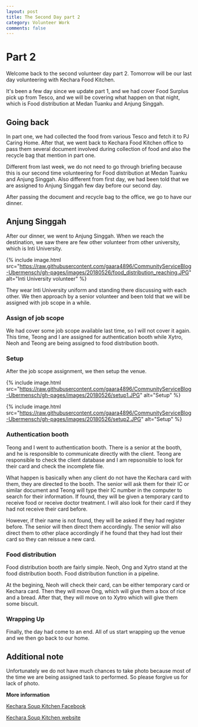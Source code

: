 ```yaml
---
layout: post
title: The Second Day part 2
category: Volunteer Work
comments: false
---
```




# Part 2

Welcome back to the second volunteer day part 2. Tomorrow will be our last day volunteering with Kechara Food Kitchen. 

It's been a few day since we update part 1, and we had cover Food Surplus pick up from Tesco, and we will be covering what happen on that night, which is Food distribution at Medan Tuanku and Anjung Singgah. 

## Going back

In part one, we had collected the food from various Tesco and fetch it to PJ Caring Home. After that, we went back to Kechara Food Kitchen office to pass them several document involved during collection of food and also the recycle bag that mention in part one. 

Different from last week, we do not need to go through briefing because this is our second time volunteering for Food distribution at Medan Tuanku and Anjung Singgah. Also different from first day, we had been told that we are assigned to Anjung Singgah few day before our second day. 

After passing the document and recycle bag to the office, we go to have our dinner. 

## Anjung Singgah

After our dinner, we went to Anjung Singgah. When we reach the destination, we saw there are few other volunteer from other university, which is Inti University. 

{% include image.html src="https://raw.githubusercontent.com/gaara4896/CommunityServiceBlog-Ubermensch/gh-pages/images/20180526/food_distribution_reaching.JPG" alt="Inti University volunteer" %}

They wear Inti University uniform and standing there discussing with each other. We then approach by a senior volunteer and been told that we will be assigned with job scope in a while. 

### Assign of job scope

We had cover some job scope available last time, so I will not cover it again. This time, Teong and I are assigned for authentication booth while Xytro, Neoh and Teong are being assigned to food distribution booth. 

### Setup

After the job scope assignment, we then setup the venue. 

{% include image.html src="https://raw.githubusercontent.com/gaara4896/CommunityServiceBlog-Ubermensch/gh-pages/images/20180526/setup1.JPG" alt="Setup" %}

{% include image.html src="https://raw.githubusercontent.com/gaara4896/CommunityServiceBlog-Ubermensch/gh-pages/images/20180526/setup2.JPG" alt="Setup" %}

### Authentication booth

Teong and I went to authentication booth. There is a senior at the booth, and he is responsible to communicate directly with the client. Teong are responsible to check the client database and I am repsonsible to look for their card and check the incomplete file. 

What happen is basically when any client do not have the Kechara card with them, they are directed to the booth. The senior will ask them for their IC or similar document and Teong will type their IC number in the computer to search for their information. If found, they will be given a temporary card to receive food or receive doctor treatment. I will also look for their card if they had not receive their card before. 

However, if their name is not found, they will be asked if they had register before. The senior will then direct them accordingly. The senior will also direct them to other place accordingly if he found that they had lost their card so they can reissue a new card. 

### Food distribution

Food distribution booth are fairly simple. Neoh, Ong and Xytro stand at the food distribution booth. Food distribution function in a pipeline.

At the begining, Neoh will check their card, can be either temporary card or Kechara card. Then they will move Ong, which will give them a box of rice and a bread. After that, they will move on to Xytro which will give them some biscuit. 

### Wrapping Up

Finally, the day had come to an end. All of us start wrapping up the venue and we then go back to our home. 

## Additional note

Unfortunately we do not have much chances to take photo because most of the time we are being assigned task to performed. So please forgive us for lack of photo. 

**More information**

[Kechara Soup Kitchen Facebook](https://www.facebook.com/KSKPage)

[Kechara Soup Kitchen website](www.kechara.com/)